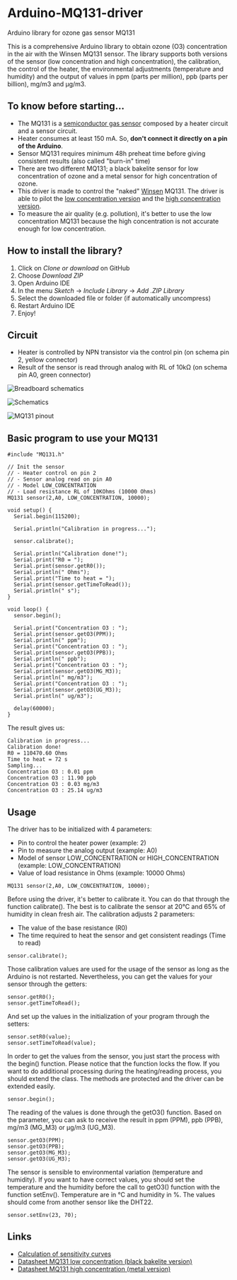 # Arduino-MQ131-driver
Arduino library for ozone gas sensor MQ131

 This is a comprehensive Arduino library to obtain ozone (O3) concentration in the air with the Winsen MQ131 sensor. The library supports both versions of the sensor (low concentration and high concentration), the calibration, the control of the heater, the environmental adjustments (temperature and humidity) and the output of values in ppm (parts per million), ppb (parts per billion), mg/m3 and µg/m3.

## To know before starting...
 * The MQ131 is a [semiconductor gas sensor](https://en.wikipedia.org/wiki/Gas_detector#Semiconductor) composed by a heater circuit and a sensor circuit.
 * Heater consumes at least 150 mA. So, __don't connect it directly on a pin of the Arduino__.
 * Sensor MQ131 requires minimum 48h preheat time before giving consistent results (also called "burn-in" time)
 * There are two different MQ131; a black bakelite sensor for low concentration of ozone and a metal sensor for high concentration of ozone.
 * This driver is made to control the "naked" [Winsen](https://www.winsen-sensor.com) MQ131. The driver is able to pilot the [low concentration version](https://github.com/ostaquet/Arduino-MQ131-driver/blob/master/datasheet/MQ131-low-concentration.pdf) and the [high concentration version](https://github.com/ostaquet/Arduino-MQ131-driver/blob/master/datasheet/MQ131-high-concentration.pdf).
 * To measure the air quality (e.g. pollution), it's better to use the low concentration MQ131 because the high concentration is not accurate enough for low concentration.
 
## How to install the library?
 1. Click on *Clone or download* on GitHub
 2. Choose *Download ZIP*
 3. Open Arduino IDE
 4. In the menu *Sketch* -> *Include Library* -> *Add .ZIP Library*
 5. Select the downloaded file or folder (if automatically uncompress)
 6. Restart Arduino IDE
 7. Enjoy!
 
## Circuit
 * Heater is controlled by NPN transistor via the control pin (on schema pin 2, yellow connector)
 * Result of the sensor is read through analog with RL of 10kΩ (on schema pin A0, green connector)
 
![Breadboard schematics](img/MQ131_bb.png)

![Schematics](img/MQ131_schem.png)

![MQ131 pinout](img/MQ131_pinout.png)

## Basic program to use your MQ131
```
#include "MQ131.h"

// Init the sensor
// - Heater control on pin 2
// - Sensor analog read on pin A0
// - Model LOW_CONCENTRATION
// - Load resistance RL of 10KOhms (10000 Ohms)
MQ131 sensor(2,A0, LOW_CONCENTRATION, 10000);

void setup() {
  Serial.begin(115200);

  Serial.println("Calibration in progress...");

  sensor.calibrate();

  Serial.println("Calibration done!");
  Serial.print("R0 = ");
  Serial.print(sensor.getR0());
  Serial.println(" Ohms");
  Serial.print("Time to heat = ");
  Serial.print(sensor.getTimeToRead());
  Serial.println(" s");
}

void loop() {
  sensor.begin();

  Serial.print("Concentration O3 : ");
  Serial.print(sensor.getO3(PPM));
  Serial.println(" ppm");
  Serial.print("Concentration O3 : ");
  Serial.print(sensor.getO3(PPB));
  Serial.println(" ppb");
  Serial.print("Concentration O3 : ");
  Serial.print(sensor.getO3(MG_M3));
  Serial.println(" mg/m3");
  Serial.print("Concentration O3 : ");
  Serial.print(sensor.getO3(UG_M3));
  Serial.println(" ug/m3");

  delay(60000);
}
```

The result gives us:
```
Calibration in progress...
Calibration done!
R0 = 110470.60 Ohms
Time to heat = 72 s
Sampling...
Concentration O3 : 0.01 ppm
Concentration O3 : 11.90 ppb
Concentration O3 : 0.03 mg/m3
Concentration O3 : 25.14 ug/m3
```

## Usage
The driver has to be initialized with 4 parameters:
 * Pin to control the heater power (example: 2)
 * Pin to measure the analog output (example: A0)
 * Model of sensor LOW_CONCENTRATION or HIGH_CONCENTRATION (example: LOW_CONCENTRATION)
 * Value of load resistance in Ohms (example: 10000 Ohms)
```
MQ131 sensor(2,A0, LOW_CONCENTRATION, 10000);
```

Before using the driver, it's better to calibrate it. You can do that through the function calibrate(). The best is to calibrate the sensor at 20°C and 65% of humidity in clean fresh air. The calibration adjusts 2 parameters:
 * The value of the base resistance (R0)
 * The time required to heat the sensor and get consistent readings (Time to read)
```
sensor.calibrate();
```

Those calibration values are used for the usage of the sensor as long as the Arduino is not restarted. Nevertheless, you can get the values for your sensor through the getters:
```
sensor.getR0();
sensor.getTimeToRead();
```

And set up the values in the initialization of your program through the setters:
```
sensor.setR0(value);
sensor.setTimeToRead(value);
```

In order to get the values from the sensor, you just start the process with the begin() function. Please notice that the function locks the flow. If you want to do additional processing during the heating/reading process, you should extend the class. The methods are protected and the driver can be extended easily.
```
sensor.begin();
```

The reading of the values is done through the getO3() function. Based on the parameter, you can ask to receive the result in ppm (PPM), ppb (PPB), mg/m3 (MG_M3) or µg/m3 (UG_M3).
```
sensor.getO3(PPM);
sensor.getO3(PPB);
sensor.getO3(MG_M3);
sensor.getO3(UG_M3);
```

The sensor is sensible to environmental variation (temperature and humidity). If you want to have correct values, you should set the temperature and the humidity before the call to getO3() function with the function setEnv(). Temperature are in °C and humidity in %. The values should come from another sensor like the DHT22.
```
sensor.setEnv(23, 70);
```


## Links
 * [Calculation of sensitivity curves](https://github.com/ostaquet/Arduino-MQ131-driver/blob/master/datasheet/Sensitivity_curves.xlsx)
 * [Datasheet MQ131 low concentration (black bakelite version)](https://github.com/ostaquet/Arduino-MQ131-driver/blob/master/datasheet/MQ131-low-concentration.pdf)
 * [Datasheet MQ131 high concentration (metal version)](https://github.com/ostaquet/Arduino-MQ131-driver/blob/master/datasheet/MQ131-high-concentration.pdf)
